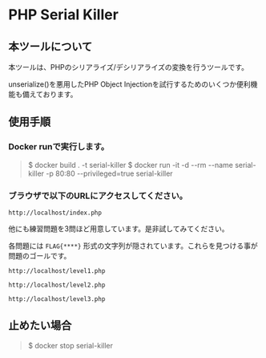 # PHP Serial Killer

## 本ツールについて
本ツールは、PHPのシリアライズ/デシリアライズの変換を行うツールです。

unserialize()を悪用したPHP Object Injectionを試行するためのいくつか便利機能も備えております。

## 使用手順
### Docker runで実行します。

> $ docker build . -t serial-killer
> $ docker run -it -d --rm --name serial-killer -p 80:80 --privileged=true serial-killer


### ブラウザで以下のURLにアクセスしてください。

`http://localhost/index.php`

他にも練習問題を3問ほど用意しています。是非試してみてください。

各問題には `FLAG{****}` 形式の文字列が隠されています。これらを見つける事が問題のゴールです。

`http://localhost/level1.php`

`http://localhost/level2.php`

`http://localhost/level3.php`


## 止めたい場合
> $ docker stop serial-killer

